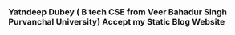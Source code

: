 ### Yatndeep Dubey  ( B tech CSE from Veer Bahadur Singh Purvanchal University) Accept my Static Blog Website
